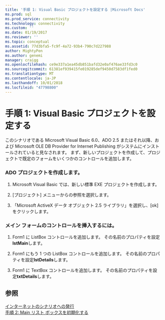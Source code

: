 ```yaml
---
title: '手順 1: Visual Basic プロジェクトを設定する |Microsoft Docs'
ms.prod: sql
ms.prod_service: connectivity
ms.technology: connectivity
ms.custom: ''
ms.date: 01/19/2017
ms.reviewer: ''
ms.topic: conceptual
ms.assetid: 77d3bfa5-fc9f-4a72-93b4-790c7d227988
author: MightyPen
ms.author: genemi
manager: craigg
ms.openlocfilehash: ce9e337a1ea45db851bafd32e0af476ae33fd3c0
ms.sourcegitcommit: 61381ef939415fe019285def9450d7583df1fed0
ms.translationtype: MT
ms.contentlocale: ja-JP
ms.lasthandoff: 10/01/2018
ms.locfileid: "47798800"
---
```

# <a name="step-1-set-up-the-visual-basic-project"></a>手順 1: Visual Basic プロジェクトを設定する
このシナリオである Microsoft Visual Basic 6.0、ADO 2.5 またはそれ以降、および Microsoft OLE DB Provider for Internet Publishing がシステムにインストールされていると見なされます。 まず、新しいプロジェクトを作成して、プロジェクトで既定のフォームをいくつかのコントロールを追加します。  
  
### <a name="to-create-an-ado-project"></a>ADO プロジェクトを作成します。  
  
1.  Microsoft Visual Basic では、新しい標準 EXE プロジェクトを作成します。  
  
2.  [プロジェクト] メニューからの参照を選択します。  
  
3.  「Microsoft ActiveX データ オブジェクト 2.5 ライブラリ」を選択し、[ok] をクリックします。  
  
### <a name="to-insert-controls-on-the-main-form"></a>メイン フォームのコントロールを挿入するには。  
  
1.  Form1 に ListBox コントロールを追加します。 その名前のプロパティを設定**lstMain**します。  
  
2.  Form1 にもう 1 つの ListBox コントロールを追加します。 その名前のプロパティを設定**lstDetails**します。  
  
3.  Form1 に TextBox コントロールを追加します。 その名前のプロパティを設定**txtDetails**します。  
  
## <a name="see-also"></a>参照  
 [インターネットのシナリオへの発行](../../../ado/guide/data/internet-publishing-scenario.md)   
 [手順 2: Main リスト ボックスを初期化する](../../../ado/guide/data/step-2-initialize-the-main-list-box.md)
